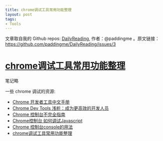 ```yaml
---
title: chrome调试工具常用功能整理
layout: post
tags:
- Tools
---
```



 文章取自我的 Github  repos: [DailyReading](https://github.com/paddingme/DailyReading), 作者：@paddingme 。原文链接：https://github.com/paddingme/DailyReading/issues/3

# [chrome调试工具常用功能整理](http://xuyuan923.github.io/2014/10/16/chrome-debug-tool/)

笔记略

一些 chrome 调试的资源:

- [Chrome 开发者工具中文手册]( https://github.com/CN-Chrome-DevTools/CN-Chrome-DevTools)
- [Chrome Dev Tools 浅析：成为更高效的开发人员]( http://blog.jobbole.com/22065/)
- [Chrome 控制台不完全指南](http://web.jobbole.com/81912/)
- [Chrome控制台 如何调试Javascript ](http://web.jobbole.com/81918/)
- [Chrome 控制台console的用法 ]( http://web.jobbole.com/81914/)
- [chrome调试工具常用功能整理](http://xuyuan923.github.io/2014/10/16/chrome-debug-tool/)
